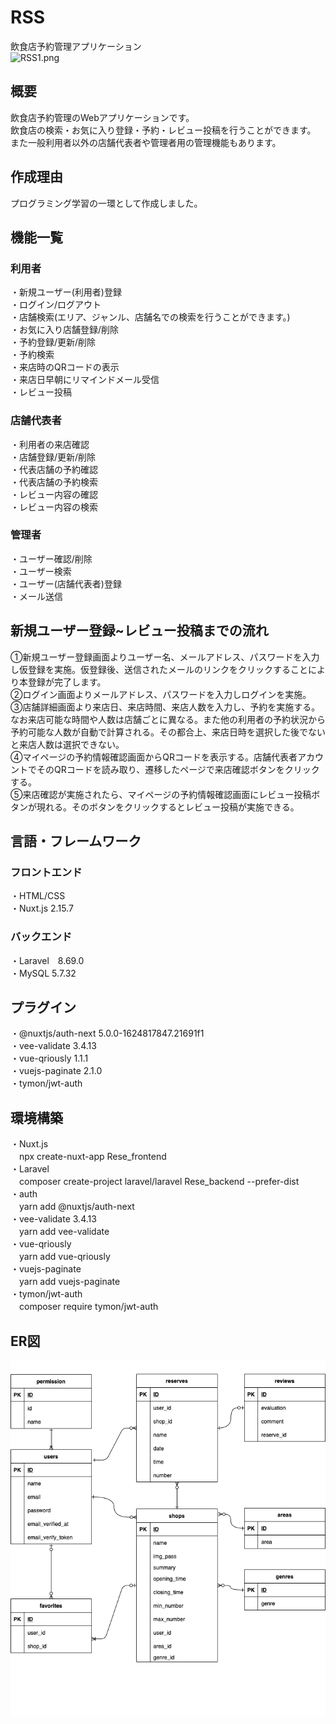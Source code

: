 # RSS<br>
飲食店予約管理アプリケーション<br>
![RSS1.png](/RSS1.png)
## 概要<br>
飲食店予約管理のWebアプリケーションです。<br>
飲食店の検索・お気に入り登録・予約・レビュー投稿を行うことができます。<br>
また一般利用者以外の店舗代表者や管理者用の管理機能もあります。　<br>
## 作成理由<br>
プログラミング学習の一環として作成しました。<br>
## 機能一覧<br>
### 利用者<br>
・新規ユーザー(利用者)登録<br>
・ログイン/ログアウト<br>
・店舗検索(エリア、ジャンル、店舗名での検索を行うことができます。)<br>
・お気に入り店舗登録/削除<br>
・予約登録/更新/削除<br>
・予約検索<br>
・来店時のQRコードの表示<br>
・来店日早朝にリマインドメール受信<br>
・レビュー投稿<br>
### 店舗代表者<br>
・利用者の来店確認<br>
・店舗登録/更新/削除<br>
・代表店舗の予約確認<br>
・代表店舗の予約検索<br>
・レビュー内容の確認<br>
・レビュー内容の検索<br>
### 管理者<br>
・ユーザー確認/削除<br>
・ユーザー検索<br>
・ユーザー(店舗代表者)登録<br>
・メール送信<br>
## 新規ユーザー登録~レビュー投稿までの流れ<br>
①新規ユーザー登録画面よりユーザー名、メールアドレス、パスワードを入力し仮登録を実施。仮登録後、送信されたメールのリンクをクリックすることにより本登録が完了します。<br>
②ログイン画面よりメールアドレス、パスワードを入力しログインを実施。<br>
③店舗詳細画面より来店日、来店時間、来店人数を入力し、予約を実施する。なお来店可能な時間や人数は店舗ごとに異なる。また他の利用者の予約状況から予約可能な人数が自動で計算される。その都合上、来店日時を選択した後でないと来店人数は選択できない。<br>
④マイページの予約情報確認画面からQRコードを表示する。店舗代表者アカウントでそのQRコードを読み取り、遷移したページで来店確認ボタンをクリックする。<br>
⑤来店確認が実施されたら、マイページの予約情報確認画面にレビュー投稿ボタンが現れる。そのボタンをクリックするとレビュー投稿が実施できる。<br>
## 言語・フレームワーク<br>
### フロントエンド<br>
・HTML/CSS<br>
・Nuxt.js 2.15.7<br>
### バックエンド<br>
・Laravel　8.69.0<br>
・MySQL 5.7.32<br>
## プラグイン<br>
・@nuxtjs/auth-next 5.0.0-1624817847.21691f1<br>
・vee-validate 3.4.13<br>
・vue-qriously 1.1.1<br>
・vuejs-paginate 2.1.0<br>
・tymon/jwt-auth<br>
## 環境構築<br>
・Nuxt.js<br>
　npx create-nuxt-app Rese_frontend<br>
・Laravel<br>
　composer create-project laravel/laravel Rese_backend --prefer-dist<br>
・auth<br>
　yarn add @nuxtjs/auth-next<br>
・vee-validate 3.4.13<br>
　yarn add vee-validate<br>
・vue-qriously<br>
　yarn add vue-qriously<br>
・vuejs-paginate<br>
　yarn add vuejs-paginate<br>
・tymon/jwt-auth<br>
　composer require tymon/jwt-auth<br>
 ## ER図<br>
 ![Rese_relation.drawio.png](/Rese_relation.drawio.png)
